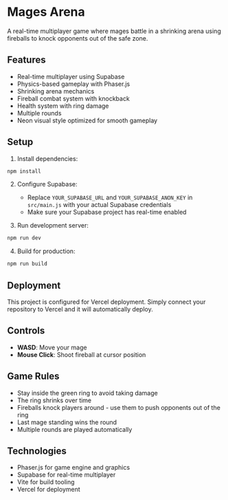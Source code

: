 # Mages Arena

A real-time multiplayer game where mages battle in a shrinking arena using fireballs to knock opponents out of the safe zone.

## Features

- Real-time multiplayer using Supabase
- Physics-based gameplay with Phaser.js
- Shrinking arena mechanics
- Fireball combat system with knockback
- Health system with ring damage
- Multiple rounds
- Neon visual style optimized for smooth gameplay

## Setup

1. Install dependencies:
```bash
npm install
```

2. Configure Supabase:
   - Replace `YOUR_SUPABASE_URL` and `YOUR_SUPABASE_ANON_KEY` in `src/main.js` with your actual Supabase credentials
   - Make sure your Supabase project has real-time enabled

3. Run development server:
```bash
npm run dev
```

4. Build for production:
```bash
npm run build
```

## Deployment

This project is configured for Vercel deployment. Simply connect your repository to Vercel and it will automatically deploy.

## Controls

- **WASD**: Move your mage
- **Mouse Click**: Shoot fireball at cursor position

## Game Rules

- Stay inside the green ring to avoid taking damage
- The ring shrinks over time
- Fireballs knock players around - use them to push opponents out of the ring
- Last mage standing wins the round
- Multiple rounds are played automatically

## Technologies

- Phaser.js for game engine and graphics
- Supabase for real-time multiplayer
- Vite for build tooling
- Vercel for deployment
